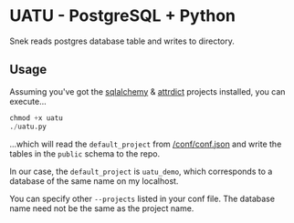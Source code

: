 # UATU - PostgreSQL + Python

Snek reads postgres database table and writes to directory.

## Usage

Assuming you've got the [sqlalchemy][2] & [attrdict][3] projects installed, you can execute...

```python
chmod +x uatu
./uatu.py 
```

...which will read the `default_project` from [/conf/conf.json](/conf/conf.json) and write the tables in the `public` schema to the repo. 

In our case, the `default_project` is `uatu_demo`, which corresponds to a database of the same name on my localhost. 

You can specify other `--projects` listed in your conf file. The database name need not be the same as the project name. 

[2]: https://www.sqlalchemy.org/
[3]: https://pypi.org/project/attrdict/
